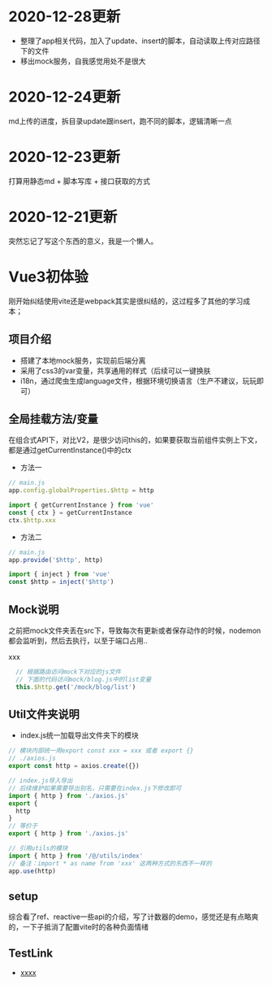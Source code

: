 # 2020-12-28更新

  - 整理了app相关代码，加入了update、insert的脚本，自动读取上传对应路径下的文件
  - 移出mock服务，自我感觉用处不是很大

# 2020-12-24更新

  md上传的进度，拆目录update跟insert，跑不同的脚本，逻辑清晰一点

# 2020-12-23更新

  打算用静态md + 脚本写库 + 接口获取的方式

# 2020-12-21更新

  突然忘记了写这个东西的意义，我是一个懒人。

# Vue3初体验

  刚开始纠结使用vite还是webpack其实是很纠结的，这过程多了其他的学习成本；

## 项目介绍

  - 搭建了本地mock服务，实现前后端分离
  - 采用了css3的var变量，共享通用的样式（后续可以一键换肤
  - i18n，通过爬虫生成language文件，根据环境切换语言（生产不建议，玩玩即可）

## 全局挂载方法/变量

  在组合式API下，对比V2，是很少访问this的，如果要获取当前组件实例上下文，都是通过getCurrentInstance()中的ctx

  - 方法一
  ```js
  // main.js 
  app.config.globalProperties.$http = http

  import { getCurrentInstance } from 'vue'
  const { ctx } = getCurrentInstance
  ctx.$http.xxx
  ```
  - 方法二
  ```js
  // main.js
  app.provide('$http', http)

  import { inject } from 'vue'
  const $http = inject('$http') 
  ```


## Mock说明

  之前把mock文件夹丢在src下，导致每次有更新或者保存动作的时候，nodemon都会监听到，然后去执行，以至于端口占用..

  xxx
  ```js
    // 根据路由访问mock下对应的js文件
    // 下面的代码访问mock/blog.js中的list变量
    this.$http.get('/mock/blog/list')
  ```

## Util文件夹说明

  - index.js统一加载导出文件夹下的模块
  
  ```js
  // 模块内部统一用export const xxx = xxx 或者 export {}
  // ./axios.js
  export const http = axios.create({})

  // index.js导入导出
  // 后续维护如果需要导出别名，只需要在index.js下修改即可
  import { http } from './axios.js'
  export {
    http
  }
  // 等价于
  export { http } from './axios.js'

  // 引用utils的模块
  import { http } from '/@/utils/index'
  // 备注：import * as name from 'xxx' 这两种方式的东西不一样的
  app.use(http)
  ```

## setup

  综合看了ref、reactive一些api的介绍，写了计数器的demo，感觉还是有点略爽的，一下子抵消了配置vite时的各种负面情绪

## TestLink

  - [xxxx](https://baidu.com)